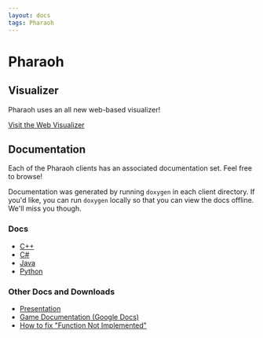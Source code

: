 ```yaml
---
layout: docs
tags: Pharaoh
---
```


# Pharaoh

## Visualizer

Pharaoh uses an all new web-based visualizer!

<a href="http://vis.megaminerai.com" class="btn btn-info">
Visit the Web Visualizer<i class="fa fa-eye"></i>
</a>

## Documentation

Each of the Pharaoh clients has an associated documentation set. Feel
free to browse!

Documentation was generated by running ``doxygen`` in each client
directory. If you'd like, you can run ``doxygen`` locally so that you
can view the docs offline. We'll miss you though.

### Docs

* [C++](/pharaoh/doxygen/cpp)
* [C#](/pharaoh/doxygen/csharp)
* [Java](/pharaoh/doxygen/java)
* [Python](/pharaoh/doxygen/python)

### Other Docs and Downloads

* [Presentation](https://docs.google.com/presentation/d/1jr5txRKU4tTx1HzM2LuLrodnppAgxAOwFKi57dmxMYc/pub?start=false&loop=false&delayms=60000)
* [Game Documentation (Google Docs)](https://docs.google.com/document/d/1GQ9qsLr6KZ8S0fbY-LsohOrq_nA_PlhnAZJdl2Urf-o/pub)
* [How to fix "Function Not Implemented"](https://docs.google.com/document/d/1t9wFoAbLC1K6EFcS11qJ9GCuof9-7xSkRgXbwvMAqFU/pub)
